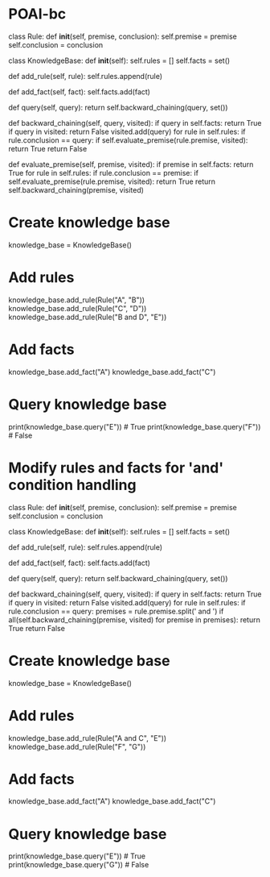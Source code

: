 # POAI-bc
class Rule:
    def __init__(self, premise, conclusion):
        self.premise = premise
        self.conclusion = conclusion

class KnowledgeBase:
    def __init__(self):
        self.rules = []
        self.facts = set()

   def add_rule(self, rule):
        self.rules.append(rule)

   def add_fact(self, fact):
        self.facts.add(fact)

   def query(self, query):
        return self.backward_chaining(query, set())

   def backward_chaining(self, query, visited):
        if query in self.facts:
            return True
        if query in visited:
            return False
        visited.add(query)
        for rule in self.rules:
            if rule.conclusion == query:
                if
                self.evaluate_premise(rule.premise, visited):
                    return True
        return False

  def evaluate_premise(self, premise, visited):
        if premise in self.facts:
            return True
        for rule in self.rules:
            if rule.conclusion == premise:
        if self.evaluate_premise(rule.premise, visited):
                    return True
        return self.backward_chaining(premise, visited)

# Create knowledge base
knowledge_base = KnowledgeBase()

# Add rules
knowledge_base.add_rule(Rule("A", "B"))
knowledge_base.add_rule(Rule("C", "D"))
knowledge_base.add_rule(Rule("B and D", "E"))

# Add facts
knowledge_base.add_fact("A")
knowledge_base.add_fact("C")

# Query knowledge base
print(knowledge_base.query("E"))  # True
print(knowledge_base.query("F"))  # False

# Modify rules and facts for 'and' condition handling
class Rule:
    def __init__(self, premise, conclusion):
        self.premise = premise
        self.conclusion = conclusion

class KnowledgeBase:
    def __init__(self):
        self.rules = []
        self.facts = set()

   def add_rule(self, rule):
        self.rules.append(rule)

   def add_fact(self, fact):
        self.facts.add(fact)

   def query(self, query):
        return self.backward_chaining(query, set())

   def backward_chaining(self, query, visited):
        if query in self.facts:
            return True
        if query in visited:
            return False
        visited.add(query)
        for rule in self.rules:
            if rule.conclusion == query:
                premises = rule.premise.split(' and ')
                if all(self.backward_chaining(premise, visited) for premise in premises):
                    return True
        return False

# Create knowledge base
knowledge_base = KnowledgeBase()

# Add rules
knowledge_base.add_rule(Rule("A and C", "E"))
knowledge_base.add_rule(Rule("F", "G"))

# Add facts
knowledge_base.add_fact("A")
knowledge_base.add_fact("C")

# Query knowledge base
print(knowledge_base.query("E"))  # True
print(knowledge_base.query("G"))  # False
